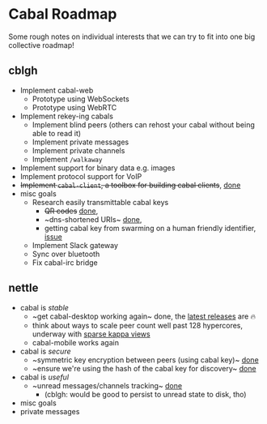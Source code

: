 # Cabal Roadmap

Some rough notes on individual interests that we can try to fit into one big
collective roadmap!

## cblgh
* Implement cabal-web
    * Prototype using WebSockets
    * Prototype using WebRTC
* Implement rekey-ing cabals
    * Implement blind peers (others can rehost your cabal without being able to read it)
    * Implement private messages
    * Implement private channels
    * Implement `/walkaway`
 * Implement support for binary data e.g. images
 * Implement protocol support for VoIP
 * ~~Implement `cabal-client`, a toolbox for building cabal clients~~, [done](https://github.com/cabal-club/cabal-client)
 * misc goals
   * Research easily transmittable cabal keys 
      * ~~QR codes~~ [done](https://github.com/cabal-club/cabal-cli/pull/136), 
      * ~dns-shortened URIs~ [done](https://github.com/datprotocol/dat-dns/pull/15), 
      * getting cabal key from swarming on a human friendly identifier, [issue](https://github.com/cabal-club/cabal-client/issues/24)
   * Implement Slack gateway
   * Sync over bluetooth
   * Fix cabal-irc bridge

## nettle
* cabal is *stable*
  * ~get cabal-desktop working again~ done, the [latest releases](https://github.com/cabal-club/cabal-desktop/releases/) are :fire:
  * think about ways to scale peer count well past 128 hypercores, underway with [sparse kappa views](https://github.com/peermaps/kappa-sparse-query)
  * cabal-mobile works again
* cabal is *secure*
  * ~symmetric key encryption between peers (using cabal key)~ [done](https://github.com/cabal-club/cabal-core/commit/3452e480ac2f9aa81f894d6449fc5d71c12c0a52)
  * ~ensure we're using the hash of the cabal key for discovery~ [done](https://github.com/cabal-club/cabal-core/commit/e7af46c89a569c95bcc7ec49c4fd1aec15be3771)
* cabal is *useful*
  * ~unread messages/channels tracking~ [done](https://github.com/cabal-club/cabal-client) 
    * (cblgh: would be good to persist to unread state to disk, tho)
 * misc goals
  * private messages

